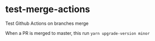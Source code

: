 # test-merge-actions

Test Github Actions on branches merge

When a PR is merged to master, this run `yarn upgrade-version minor`
